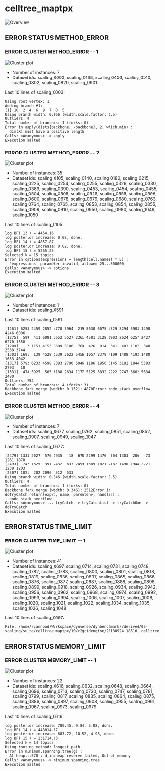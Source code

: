 # celltree_maptpx
![Overview](celltree_maptpx.png)

## ERROR STATUS METHOD_ERROR

### ERROR CLUSTER METHOD_ERROR -- 1
![Cluster plot](error_class_plots/celltree_maptpx_method_error_1.png)

 * Number of instances: 7
 * Dataset ids: scaling_0003, scaling_0188, scaling_0456, scaling_0510, scaling_0802, scaling_0820, scaling_0901

Last 10 lines of scaling_0003:
```
Using root vertex: 1
Adding branch #1:
[1] 10  2  4  6  9  7  8  5
Using branch width: 0.666 (width.scale.factor: 1.5)
Outliers: 0
Total number of branches: 1 (forks: 0)
Error in apply(dists[backbone, -backbone], 2, which.min) : 
  dim(X) must have a positive length
Calls: <Anonymous> -> apply
Execution halted
```

### ERROR CLUSTER METHOD_ERROR -- 2
![Cluster plot](error_class_plots/celltree_maptpx_method_error_2.png)

 * Number of instances: 35
 * Dataset ids: scaling_0105, scaling_0140, scaling_0180, scaling_0215, scaling_0225, scaling_0254, scaling_0255, scaling_0329, scaling_0330, scaling_0389, scaling_0390, scaling_0453, scaling_0454, scaling_0455, scaling_0504, scaling_0505, scaling_0525, scaling_0555, scaling_0599, scaling_0600, scaling_0678, scaling_0679, scaling_0680, scaling_0763, scaling_0764, scaling_0765, scaling_0853, scaling_0854, scaling_0855, scaling_0909, scaling_0910, scaling_0950, scaling_0980, scaling_1049, scaling_1050

Last 10 lines of scaling_0105:
```
log BF( 13 ) = 4454.16
log posterior increase: 0.02, done.
log BF( 14 ) = 4857.87
log posterior increase: 0.02, done.
log BF( 15 ) = 5265.25
Selected k = 15 topics
Error in options(expressions = length(cell.names) * 5) : 
  'expressions' parameter invalid, allowed 25...500000
Calls: <Anonymous> -> options
Execution halted
```

### ERROR CLUSTER METHOD_ERROR -- 3
![Cluster plot](error_class_plots/celltree_maptpx_method_error_3.png)

 * Number of instances: 1
 * Dataset ids: scaling_0591

Last 10 lines of scaling_0591:
```
[1261] 6258 2459 2852 4770 3964  219 5630 6075 4329 3294 5903 1490 4246 6006
[1275]  599  411 6081 3652 5527 2361 4581 3128 1903 2624 6257 2427 6270 1358
[1289]    7 1151 4153 3609 5180  769  426  814  341  402 1107  348 2538 3744
[1303] 1691  139 4528 5539 3622 5456 1057 2379 4109 1488 4192 1480 1633 4042
[1317] 5792 6233 4598 2383 2790 5946 1186 1956 3145 3182 1844 5383 2793   18
[1331]  478 5925  505 6188 2634 1177 5125 3832 2222 2747 3602 5634 2480
Outliers: 254
Total number of branches: 4 (forks: 3)
Backbone fork merge (width: 0.132): 4870Error: node stack overflow
Execution halted
```

### ERROR CLUSTER METHOD_ERROR -- 4
![Cluster plot](error_class_plots/celltree_maptpx_method_error_4.png)

 * Number of instances: 7
 * Dataset ids: scaling_0677, scaling_0762, scaling_0851, scaling_0852, scaling_0907, scaling_0949, scaling_1047

Last 10 lines of scaling_0677:
```
[2479] 1333 2027  576 1935   18  678 2299 1476  704 1303  206   73 1261 1878
[2493]  742 1625  391 2432  637 2499 1689 1021 2187 1490 1948 2221 1238 1203
[2507] 1821  202 2096  512  533
Using branch width: 0.346 (width.scale.factor: 1.5)
Outliers: 0
Total number of branches: 1 (forks: 0)
Backbone fork merge (width: 0.346): 2512Error in doTryCatch(return(expr), name, parentenv, handler) : 
  node stack overflow
Calls: <Anonymous> ... tryCatch -> tryCatchList -> tryCatchOne -> doTryCatch
Execution halted
```

## ERROR STATUS TIME_LIMIT

### ERROR CLUSTER TIME_LIMIT -- 1
![Cluster plot](error_class_plots/celltree_maptpx_time_limit_1.png)

 * Number of instances: 41
 * Dataset ids: scaling_0697, scaling_0714, scaling_0731, scaling_0748, scaling_0782, scaling_0783, scaling_0800, scaling_0801, scaling_0818, scaling_0819, scaling_0836, scaling_0837, scaling_0865, scaling_0866, scaling_0876, scaling_0877, scaling_0887, scaling_0888, scaling_0898, scaling_0899, scaling_0918, scaling_0926, scaling_0934, scaling_0942, scaling_0956, scaling_0962, scaling_0968, scaling_0974, scaling_0992, scaling_0993, scaling_0994, scaling_1006, scaling_1007, scaling_1008, scaling_1020, scaling_1021, scaling_1022, scaling_1034, scaling_1035, scaling_1036, scaling_1048

Last 10 lines of scaling_0697:
```
File: /home/rcannood/Workspace/dynverse/dynbenchmark//derived/05-scaling/suite/celltree_maptpx/10/r2gridengine/20180924_185101_celltree_maptpx_10_c4MOBSVweK/log/log.697.e.txt
```

## ERROR STATUS MEMORY_LIMIT

### ERROR CLUSTER MEMORY_LIMIT -- 1
![Cluster plot](error_class_plots/celltree_maptpx_memory_limit_1.png)

 * Number of instances: 22
 * Dataset ids: scaling_0616, scaling_0632, scaling_0648, scaling_0664, scaling_0696, scaling_0713, scaling_0730, scaling_0747, scaling_0781, scaling_0799, scaling_0817, scaling_0835, scaling_0864, scaling_0875, scaling_0886, scaling_0897, scaling_0908, scaling_0955, scaling_0961, scaling_0967, scaling_0973, scaling_0979

Last 10 lines of scaling_0616:
```
log posterior increase: 700.45, 9.84, 5.08, done.
log BF( 14 ) = 448014.87
log posterior increase: 683.72, 10.52, 4.98, done.
log BF( 15 ) = 231714.03
Selected k = 14 topics
Using rooting method: longest.path
Error in minimum.spanning.tree(g) : 
  At heap.c:570 : d_indheap reserve failed, Out of memory
Calls: <Anonymous> -> minimum.spanning.tree
Execution halted
```


